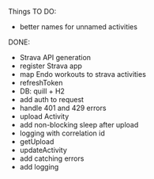 Things TO DO:
* better names for unnamed activities

DONE:
* Strava API generation
* register Strava app
* map Endo workouts to strava activities
* refreshToken
* DB: quill + H2
* add auth to request
* handle 401 and 429 errors
* upload Activity
* add non-blocking sleep after upload
* logging with correlation id
* getUpload
* updateActivity
* add catching errors
* add logging

